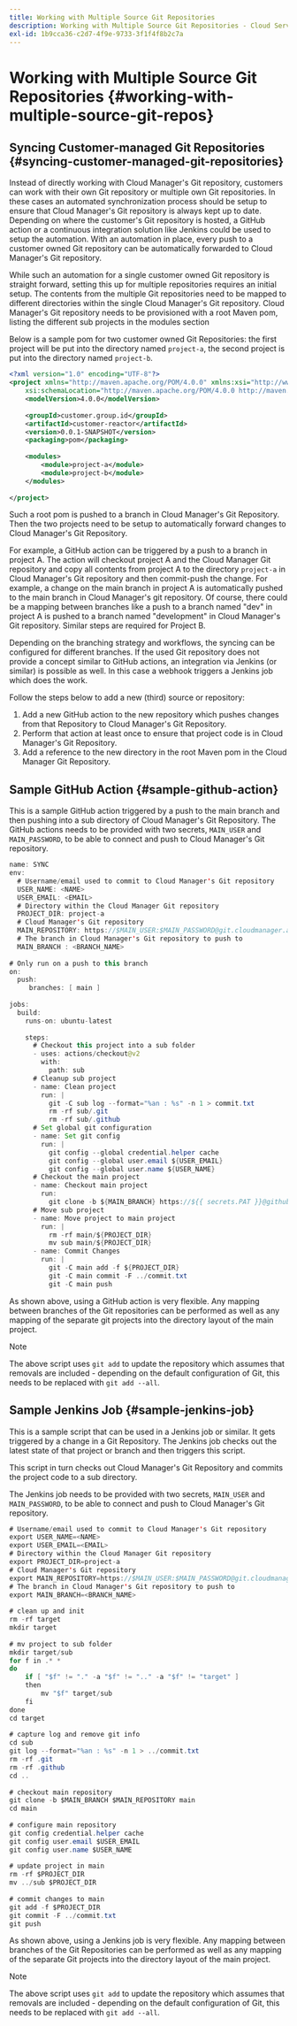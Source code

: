```yaml
---
title: Working with Multiple Source Git Repositories
description: Working with Multiple Source Git Repositories - Cloud Services
exl-id: 1b9cca36-c2d7-4f9e-9733-3f1f4f8b2c7a
---
```

# Working with Multiple Source Git Repositories {#working-with-multiple-source-git-repos} 


## Syncing Customer-managed Git Repositories {#syncing-customer-managed-git-repositories}

Instead of directly working with Cloud Manager's Git repository, customers can work with their own Git repository or multiple own Git repositories. In these cases an automated synchronization process should be setup to ensure that Cloud Manager's Git repository is always kept up to date. Depending on where the customer's Git repository is hosted, a GitHub action or a continuous integration solution like Jenkins could be used to setup the automation. With an automation in place, every push to a customer owned Git repository can be automatically forwarded to Cloud Manager's Git repository.

While such an automation for a single customer owned Git repository is straight forward, setting this up for multiple repositories requires an initial setup. The contents from the multiple Git repositories need to be mapped to different directories within the single Cloud Manager's Git repository.  Cloud Manager's Git repository needs to be provisioned with a root Maven pom, listing the different sub projects in the modules section 

Below is a sample pom for two customer owned Git Repositories: the first project will be put into the directory named `project-a`, the second project is put into the directory named `project-b`.

```xml
<?xml version="1.0" encoding="UTF-8"?>
<project xmlns="http://maven.apache.org/POM/4.0.0" xmlns:xsi="http://www.w3.org/2001/XMLSchema-instance"
    xsi:schemaLocation="http://maven.apache.org/POM/4.0.0 http://maven.apache.org/maven-v4_0_0.xsd">
    <modelVersion>4.0.0</modelVersion>
  
    <groupId>customer.group.id</groupId>
    <artifactId>customer-reactor</artifactId>
    <version>0.0.1-SNAPSHOT</version>
    <packaging>pom</packaging>
  
    <modules>
        <module>project-a</module>
        <module>project-b</module>
    </modules>
  
</project>
```

Such a root pom is pushed to a branch in Cloud Manager's Git Repository. Then the two projects need to be setup to automatically forward changes to Cloud Manager's Git Repository. 

For example, a GitHub action can be triggered by a push to a branch in project A. The action will checkout project A and the Cloud Manager Git repository and copy all contents from project A to the directory `project-a` in Cloud Manager's Git repository and then commit-push the change. For example, a change on the main branch in project A is automatically pushed to the main branch in Cloud Manager's git repository. Of course, there could be a mapping between branches like a push to a branch named "dev" in project A is pushed to a branch named "development" in Cloud Manager's Git repository. Similar steps are required for Project B.

Depending on the branching strategy and workflows, the syncing can be configured for different branches. If the used Git repository does not provide a concept similar to GitHub actions, an integration via Jenkins (or similar) is possible as well. In this case a webhook triggers a Jenkins job which does the work.

Follow the steps below to add a new (third) source or repository:

1. Add a new GitHub action to the new repository which pushes changes from that Repository to Cloud Manager's Git Repository.
1. Perform that action at least once to ensure that project code is in Cloud Manager's Git Repository.
1. Add a reference to the new directory in the root Maven pom in the Cloud Manager Git Repository.


## Sample GitHub Action {#sample-github-action}

This is a sample GitHub action triggered by a push to the main branch and then pushing into a sub directory of Cloud Manager's Git Repository. The GitHub actions needs to be provided with two secrets, `MAIN_USER` and `MAIN_PASSWORD`, to be able to connect and push to Cloud Manager's Git repository.

```java
name: SYNC
env:
  # Username/email used to commit to Cloud Manager's Git repository
  USER_NAME: <NAME>
  USER_EMAIL: <EMAIL>
  # Directory within the Cloud Manager Git repository
  PROJECT_DIR: project-a
  # Cloud Manager's Git repository
  MAIN_REPOSITORY: https://$MAIN_USER:$MAIN_PASSWORD@git.cloudmanager.adobe.com/<PATH>
  # The branch in Cloud Manager's Git repository to push to
  MAIN_BRANCH : <BRANCH_NAME>
 
# Only run on a push to this branch
on:
  push:
     branches: [ main ]
 
jobs:
  build:
    runs-on: ubuntu-latest
 
    steps:
      # Checkout this project into a sub folder
      - uses: actions/checkout@v2
        with:
          path: sub
      # Cleanup sub project
      - name: Clean project
        run: |
          git -C sub log --format="%an : %s" -n 1 > commit.txt
          rm -rf sub/.git
          rm -rf sub/.github
      # Set global git configuration
      - name: Set git config
        run: |
          git config --global credential.helper cache
          git config --global user.email ${USER_EMAIL}
          git config --global user.name ${USER_NAME}
      # Checkout the main project
      - name: Checkout main project
        run:
          git clone -b ${MAIN_BRANCH} https://${{ secrets.PAT }}@github.com/${MAIN_REPOSITORY}.git main 
      # Move sub project
      - name: Move project to main project
        run: |
          rm -rf main/${PROJECT_DIR} 
          mv sub main/${PROJECT_DIR}
      - name: Commit Changes
        run: |
          git -C main add -f ${PROJECT_DIR}
          git -C main commit -F ../commit.txt
          git -C main push
```

As shown above, using a GitHub action is very flexible. Any mapping between branches of the Git repositories can be performed as well as any mapping of the separate git projects into the directory layout of the main project.

>[!NOTE]
>The above script uses `git add` to update the repository which assumes that removals are included - depending on the default configuration of Git, this needs to be replaced with `git add --all`.

## Sample Jenkins Job {#sample-jenkins-job}

This is a sample script that can be used in a Jenkins job or similar. It gets triggered by a change in a Git Repository. The Jenkins job checks out the latest state of that project or branch and then triggers this script.

This script in turn checks out Cloud Manager's Git Repository and commits the project code to a sub directory.

The Jenkins job needs to be provided with two secrets, `MAIN_USER` and `MAIN_PASSWORD`, to be able to connect and push to Cloud Manager's Git repository.

```java
# Username/email used to commit to Cloud Manager's Git repository
export USER_NAME=<NAME>
export USER_EMAIL=<EMAIL>
# Directory within the Cloud Manager Git repository
export PROJECT_DIR=project-a
# Cloud Manager's Git repository
export MAIN_REPOSITORY=https://$MAIN_USER:$MAIN_PASSWORD@git.cloudmanager.adobe.com/<PATH>
# The branch in Cloud Manager's Git repository to push to
export MAIN_BRANCH=<BRANCH_NAME>
 
# clean up and init
rm -rf target
mkdir target
 
# mv project to sub folder
mkdir target/sub
for f in .* *
do
    if [ "$f" != "." -a "$f" != ".." -a "$f" != "target" ]
    then
        mv "$f" target/sub
    fi
done
cd target
 
# capture log and remove git info
cd sub
git log --format="%an : %s" -n 1 > ../commit.txt
rm -rf .git
rm -rf .github
cd ..
 
# checkout main repository
git clone -b $MAIN_BRANCH $MAIN_REPOSITORY main
cd main
 
# configure main repository
git config credential.helper cache
git config user.email $USER_EMAIL
git config user.name $USER_NAME
 
# update project in main
rm -rf $PROJECT_DIR
mv ../sub $PROJECT_DIR
 
# commit changes to main
git add -f $PROJECT_DIR
git commit -F ../commit.txt
git push
```

As shown above, using a Jenkins job is very flexible. Any mapping between branches of the Git Repositories can be performed as well as any mapping of the separate Git projects into the directory layout of the main project.

>[!NOTE]
>The above script uses `git add` to update the repository which assumes that removals are included - depending on the default configuration of Git, this needs to be replaced with `git add --all`.
